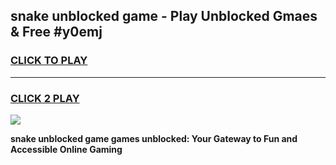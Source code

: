 
## snake unblocked game - Play Unblocked Gmaes & Free #y0emj
<h3>
<a href="https://news.freeplayer.one?title=snake_unblocked_game&ref=26F">CLICK TO PLAY</a></h3>
<hr>

<h3>
<a href="https://news.freeplayer.one?title=snake_unblocked_game&ref=26F">CLICK 2 PLAY</a>
  
</h3>

<a href="https://news.freeplayer.one?title=snake_unblocked_game&ref=26F/"><img src="https://clearcache.store/games.png"></a>


**snake unblocked game games unblocked: Your Gateway to Fun and Accessible Online Gaming**
